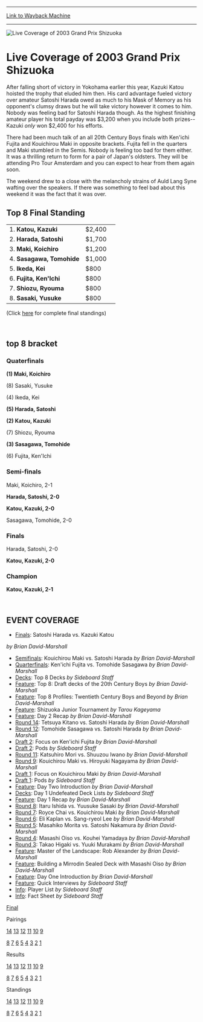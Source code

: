 
---
[Link to Wayback Machine](https://web.archive.org/web/20151205235752/http://magic.wizards.com/en/events/coverage/gpshiz03)

[_metadata_:generator]:- "Drupal 7 (http://drupal.org)"
[_metadata_:node]:- "786676"
[_metadata_:source]:- "div-block-system-main"
[_metadata_:title]:- "Live Coverage of 2003 Grand Prix Shizuoka"
[_metadata_:wayback_capture_timestamp]:- "2015-12-05 23:57:52"
[_metadata_:wayback_raw_url]:- "https://web.archive.org/web/20151205235752id_/http://magic.wizards.com/en/events/coverage/gpshiz03"
[_metadata_:wayback_url]:- "http://magic.wizards.com/en/events/coverage/gpshiz03"
---







![Live Coverage of 2003 Grand Prix Shizuoka](https://media.magic.wizards.com/images/banner/large_1.jpg)





Live Coverage of 2003 Grand Prix Shizuoka
=========================================












After falling short of victory in Yokohama earlier this year, Kazuki Katou hoisted the trophy that eluded him then. His card advantage fueled victory over amateur Satoshi Harada owed as much to his Mask of Memory as his opponent's clumsy draws but he will take victory however it comes to him. Nobody was feeling bad for Satoshi Harada though. As the highest finishing amateur player his total payday was $3,200 when you include both prizes--Kazuki *only* won $2,400 for his efforts.


There had been much talk of an all 20th Century Boys finals with Ken'ichi Fujita and Kouichirou Maki in opposite brackets. Fujita fell in the quarters and Maki stumbled in the Semis. Nobody is feeling too bad for them either. It was a thrilling return to form for a pair of Japan's oldsters. They will be attending Pro Tour Amsterdam and you can expect to hear from them again soon.


The weekend drew to a close with the melancholy strains of Auld Lang Syne wafting over the speakers. If there was something to feel bad about this weekend it was the fact that it was over.



Top 8 Final Standing
--------------------




|  |  |  |
| --- | --- | --- |
| 1. **Katou, Kazuki** | $2,400 |
| 2. **Harada, Satoshi** | $1,700 |
| 3. **Maki, Koichiro** | $1,200 |
| 4. **Sasagawa, Tomohide** | $1,000 |
| 5. **Ikeda, Kei** | $800 |
| 6. **Fujita, Ken'Ichi** | $800 |
| 7. **Shiozu, Ryouma** | $800 |
| 8. **Sasaki, Yusuke** | $800 |


(Click [here](/en/node/786656) for complete final standings)


 

top 8 bracket
-------------





### Quaterfinals





**(1) Maki, Koichiro**




(8) Sasaki, Yusuke






(4) Ikeda, Kei




**(5) Harada, Satoshi**






**(2) Katou, Kazuki**




(7) Shiozu, Ryouma






**(3) Sasagawa, Tomohide**




(6) Fujita, Ken'Ichi







### Semi-finals





Maki, Koichiro, 2-1




**Harada, Satoshi, 2-0**






**Katou, Kazuki, 2-0**




Sasagawa, Tomohide, 2-0







### Finals





Harada, Satoshi, 2-0




**Katou, Kazuki, 2-0**







### Champion





**Katou, Kazuki, 2-1**








 


EVENT COVERAGE
--------------



* [Finals](/en/articles/archive/event-coverage/finals-satoshi-harada-vs-kazuki-katou-2003-11-09): Satoshi Harada vs. Kazuki Katou

 *by Brian David-Marshall*
* [Semifinals](/en/articles/archive/event-coverage/semifinals-kouichirou-maki-vs-satoshi-harada-2003-11-09): Kouichirou Maki vs. Satoshi Harada
 *by Brian David-Marshall*
* [Quarterfinals](/en/articles/archive/event-coverage/quarterfinals-kenichi-fujita-vs-tomohide-sasagawa-2003-11-09): Ken'ichi Fujita vs. Tomohide Sasagawa
 *by Brian David-Marshall*
* [Decks](/en/articles/archive/event-coverage/2003-grand-prix-shizuoka-top-8-decks-2003-11-09): Top 8 Decks
 *by Sideboard Staff*
* [Feature](/en/articles/archive/event-coverage/top-8-draft-decks-20th-century-boys-2003-11-09): Top 8: Draft decks of the 20th Century Boys
 *by Brian David-Marshall*
* [Feature](/en/articles/archive/event-coverage/top-8-profiles-twentieth-century-boys-and-beyond-2003-11-09): Top 8 Profiles: Twentieth Century Boys and Beyond
 *by Brian David-Marshall*
* [Feature](/en/articles/archive/event-coverage/shizuoka-junior-tournament-2003-11-09): Shizuoka Junior Tournament
 *by Tarou Kageyama*
* [Feature](/en/articles/archive/event-coverage/day-two-recap-2003-11-09): Day 2 Recap
 *by Brian David-Marshall*
* [Round 14](/en/articles/archive/event-coverage/round-14-feature-match-tetsuya-kitano-vs-satoshi-harada-2003-11-08): Tetsuya Kitano vs. Satoshi Harada
 *by Brian David-Marshall*
* [Round 12](/en/articles/archive/event-coverage/round-12-feature-match-tomohide-sasagawa-vs-satoshi-harada-2003-11): Tomohide Sasagawa vs. Satoshi Harada
 *by Brian David-Marshall*
* [Draft 2](/en/articles/archive/event-coverage/rochester-draft-coverage-focus-kenichi-fujita-2003-11-08): Focus on Ken'ichi Fujita
 *by Brian David-Marshall*
* [Draft 2](/en/articles/archive/event-coverage/draft-2-pods-2003-11-08): Pods
 *by Sideboard Staff*
* [Round 11](/en/articles/archive/event-coverage/round-11-feature-match-katsuhiro-mori-vs-shuuzou-iwano-2003-11-08): Katsuhiro Mori vs. Shuuzou Iwano
 *by Brian David-Marshall*
* [Round 9](/en/articles/archive/event-coverage/round-9-feature-match-kouichirou-maki-vs-hiroyuki-nagayama-2003-11): Kouichirou Maki vs. Hiroyuki Nagayama
 *by Brian David-Marshall*
* [Draft 1](/en/articles/archive/event-coverage/rochester-draft-coverage-focus-kouichirou-maki-2003-11-08): Focus on Kouichirou Maki
 *by Brian David-Marshall*
* [Draft 1](/en/articles/archive/event-coverage/draft-1-pods-2003-11-08): Pods
 *by Sideboard Staff*
* [Feature](/en/articles/archive/event-coverage/day-two-intro-2003-11-09): Day Two Introduction
 *by Brian David-Marshall*
* [Decks](/en/articles/archive/event-coverage/day-one-undefeated-decks-2003-11-08): Day 1 Undefeated Deck Lists
 *by Sideboard Staff*
* [Feature](/en/articles/archive/event-coverage/day-one-recap-2003-11-08): Day 1 Recap
 *by Brian David-Marshall*
* [Round 8](/en/articles/archive/event-coverage/round-8-feature-match-itaru-ishida-vs-yuusuke-sasaki-2003-11-08): Itaru Ishida vs. Yuusuke Sasaki
 *by Brian David-Marshall*
* [Round 7](/en/articles/archive/event-coverage/round-7-feature-match-royce-chai-vs-kouichirou-maki-2003-11-08): Royce Chai vs. Kouichirou Maki
 *by Brian David-Marshall*
* [Round 6](/en/articles/archive/event-coverage/round-6-feature-match-eli-kaplan-vs-sang-ryeol-lee-2003-11-08): Eli Kaplan vs. Sang-ryeol Lee
 *by Brian David-Marshall*
* [Round 5](/en/articles/archive/event-coverage/round-5-feature-match-masahiko-morita-vs-satoshi-nakamura-2003-11-08): Masahiko Morita vs. Satoshi Nakamura
 *by Brian David-Marshall*
* [Round 4](/en/articles/archive/event-coverage/round-4-feature-match-masashi-oiso-vs-kouhei-yamadaya-2003-11-07): Masashi Oiso vs. Kouhei Yamadaya
 *by Brian David-Marshall*
* [Round 3](/en/articles/archive/event-coverage/round-3-feature-match-takao-higaki-vs-yuuki-murakami-2003-11-07): Takao Higaki vs. Yuuki Murakami
 *by Brian David-Marshall*
* [Feature](/en/articles/archive/event-coverage/master-landscape-rob-alexander-2003-11-07): Master of the Landscape: Rob Alexander
 *by Brian David-Marshall*
* [Feature](/en/articles/archive/event-coverage/building-mirrodin-sealed-deck-masashi-oiso-2003-11-07): Building a Mirrodin Sealed Deck with Masashi Oiso
 *by Brian David-Marshall*
* [Feature](/en/articles/archive/event-coverage/day-one-introduction-2003-11-07): Day One Introduction
 *by Brian David-Marshall*
* [Feature](/en/articles/archive/event-coverage/quick-interviews-2003-11-09): Quick Interviews
 *by Sideboard Staff*
* [Info](/en/articles/archive/event-coverage/player-list-2003-11-07): Player List
 *by Sideboard Staff*
* [Info](http://magic.wizards.com/en/articles/archive/feature/grandprixshizuoka03facts-2003-09-09): Fact Sheet
 *by Sideboard Staff*




[Final](/en/node/786656)




Pairings


[14](/en/articles/archive/event-coverage/round-14-pairings-2003-11-09) [13](/en/articles/archive/event-coverage/round-13-pairings-2003-11-08) [12](/en/articles/archive/event-coverage/round-12-pairings-2003-11-08) [11](/en/articles/archive/event-coverage/round-11-pairings-2003-11-08) [10](/en/articles/archive/event-coverage/round-10-pairings-2003-11-08) [9](/en/articles/archive/event-coverage/round-9-pairings-2003-11-08)


[8](/en/node/786471) [7](/en/node/786466) [6](/en/node/786461) [5](/en/node/786456) [4](/en/node/786451) [3](/en/node/786446) [2](/en/node/786441) [1](/en/node/786411)




Results


[14](/en/articles/archive/event-coverage/round-14-results-2003-11-09) [13](/en/articles/archive/event-coverage/round-13-results-2003-11-09) [12](/en/articles/archive/event-coverage/round-12-results-2003-11-08) [11](/en/articles/archive/event-coverage/round-11-results-2003-11-08) [10](/en/articles/archive/event-coverage/round-10-results-2003-11-08) [9](/en/articles/archive/event-coverage/round-9-results-2003-11-08)


[8](/en/articles/archive/event-coverage/round-8-results-2003-11-08) [7](/en/articles/archive/event-coverage/round-7-results-2003-11-08) [6](/en/articles/archive/event-coverage/round-6-results-2003-11-08) [5](/en/articles/archive/event-coverage/round-5-results-2003-11-08) [4](/en/articles/archive/event-coverage/round-4-results-2003-11-07) [3](/en/articles/archive/event-coverage/round-3-results-2003-11-07) [2](/en/node/786536) [1](/en/node/786506)




Standings


[14](/en/node/786611) [13](/en/node/786606) [12](/en/node/786601) [11](/en/node/786596) [10](/en/node/786591) [9](/en/node/786651)


[8](/en/node/786646) [7](/en/node/786641) [6](/en/node/786636) [5](/en/node/786631) [4](/en/node/786626) [3](/en/node/786621) [2](/en/node/786616) [1](/en/node/786586)





 

